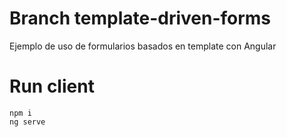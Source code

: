 # Branch template-driven-forms
Ejemplo de uso de formularios basados en template con Angular

# Run client
    npm i
    ng serve
